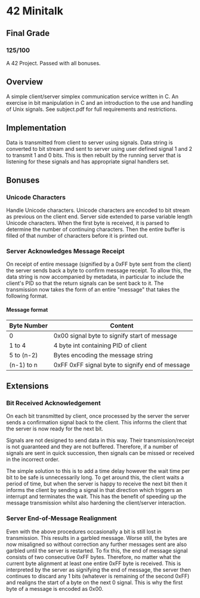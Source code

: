 # 42 Minitalk

## Final Grade
### 125/100

A 42 Project. Passed with all bonuses.

## Overview

A simple client/server simplex communication service written in C. An exercise in bit manipulation in C and an introduction to the use and handling of Unix signals. See subject.pdf for full requirements and restrictions.

## Implementation

Data is transmitted from client to server using signals. Data string is converted to bit stream and sent to server using user defined signal 1 and 2 to transmit 1 and 0 bits. This is then rebuilt by the running server that is listening for these signals and has appropriate signal handlers set.

## Bonuses

### Unicode Characters

Handle Unicode characters. Unicode characters are encoded to bit stream as previous on the client end. Server side extended to parse variable length Unicode characters. When the first byte is received, it is parsed to determine the number of continuing characters. Then the entire buffer is filled of that number of characters before it is printed out.

### Server Acknowledges Message Receipt

On receipt of entire message (signified by a 0xFF byte sent from the client) the server sends back a byte to confirm message receipt. To allow this, the data string is now accompanied by metadata, in particular to include the client's PID so that the return signals can be sent back to it. The transmission now takes the form of an entire "message" that takes the following format.

#### Message format
| Byte Number | Content                                         |
|-------------|-------------------------------------------------|
| 0           | 0x00 signal byte to signify start of message    |
| 1 to 4      | 4 byte int containing PID of client             |
| 5 to (n-2)  | Bytes encoding the message string               |
| (n-1) to n  | 0xFF 0xFF signal byte to signify end of message |

## Extensions

### Bit Received Acknowledgement

On each bit transmitted by client, once processed by the server the server sends a confirmation signal back to the client. This informs the client that the server is now ready for the next bit.

Signals are not designed to send data in this way. Their transmission/receipt is not guaranteed and they are not buffered. Therefore, if a number of signals are sent in quick succession, then signals can be missed or received in the incorrect order.

The simple solution to this is to add a time delay however the wait time per bit to be safe is unnecessarily long. To get around this, the client waits a period of time, but when the server is happy to receive the next bit then it informs the client by sending a signal in that direction which triggers an interrupt and terminates the wait. This has the benefit of speeding up the message transmission whilst also hardening the client/server interaction.

### Server End-of-Message Realignment

Even with the above procedures occasionally a bit is still lost in transmission. This results in a garbled message. Worse still, the bytes are now misaligned so without correction any further messages sent are also garbled until the server is restarted. To fix this, the end of message signal consists of two consecutive 0xFF bytes. Therefore, no matter what the current byte alignment at least one entire 0xFF byte is received. This is interpreted by the server as signifying the end of message, the server then continues to discard any 1 bits (whatever is remaining of the second 0xFF) and realigns the start of a byte on the next 0 signal. This is why the first byte of a message is encoded as 0x00.
